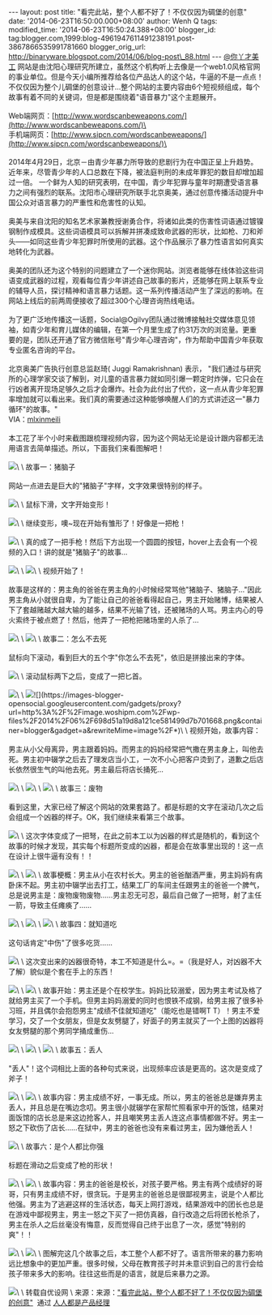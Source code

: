 --- layout: post title: "看完此站，整个人都不好了！不仅仅因为碉堡的创意"
date: '2014-06-23T16:50:00.000+08:00' author: Wenh Q tags:
modified\_time: '2014-06-23T16:50:24.388+08:00' blogger\_id:
tag:blogger.com,1999:blog-4961947611491238191.post-3867866535991781660
blogger\_orig\_url:
http://binaryware.blogspot.com/2014/06/blog-post\_88.html ---
[@你丫才美工](http://weibo.com/honghaier555)
网站是由沈阳心理研究所建立，虽然这个机构听上去像是一个web1.0风格官网的事业单位。但是今天小编所推荐给各位产品达人的这个站，牛逼的不是一点点！不仅仅因为整个儿碉堡的创意设计...整个网站的主要内容由6个短视频组成，每个故事有着不同的关键词，但是都是围绕着"语音暴力"这个主题展开。\
\
Web端网页：[http://www.wordscanbeweapons.com/](http://www.wordscanbeweapons.com/)\
\
手机端网页：[http://www.sipcn.com/wordscanbeweapons/](http://www.sipcn.com/wordscanbeweapons/)\
\
\
2014年4月29日，北京－由青少年暴力所导致的悲剧行为在中国正呈上升趋势。近年来，尽管青少年的人口总数在下降，被法庭判刑的未成年罪犯的数目却增加超过一倍。
一个鲜为人知的研究表明，在中国，青少年犯罪与童年时期遭受语言暴力之间有强烈的联系。沈阳市心理研究所联手北京奥美，通过创意传播活动提升中国公众对语言暴力的严重性和危害性的认知。\
\
奥美与来自沈阳的知名艺术家兼教授谢勇合作，将诸如此类的伤害性词语通过镀镍钢制作成模具。这些词语模具可以拆解并拼凑成致命武器的形状，比如枪、刀和斧头——如同这些青少年犯罪时所使用的武器。这个作品展示了暴力性语言如何真实地转化为武器。\
\
奥美的团队还为这个特别的问题建立了一个迷你网站。浏览者能够在线体验这些词语变成武器的过程，观看每位青少年讲述自己故事的影片，还能够在网上联系专业的辅导人员，探讨精神和语言暴力话题。这一系列传播活动产生了深远的影响。在网站上线后的前两周便接收了超过300个心理咨询热线电话。\
\
为了更广泛地传播这一话题，Social@Ogilvy团队通过微博接触社交媒体意见领袖，如青少年和育儿媒体的编辑，在第一个月里生成了约31万次的浏览量。更重要的是，团队还开通了官方微信账号"青少年心理咨询"，作为帮助中国青少年获取专业匿名咨询的平台。\
\
北京奥美广告执行创意总监赵琦( Juggi Ramakrishnan) 表示，
"我们通过与研究所的心理学家交谈了解到，对儿童的语言暴力就如同引爆一颗定时炸弹，它只会在行凶者离开现场足够久之后才会爆炸。社会为此付出了代价，这一点从青少年犯罪率增加就可以看出来。我们真的需要通过这种能够唤醒人们的方式讲述这一"暴力循环"的故事。"\
VIA：[mlxinmeili](http://www.mlxinmeili.com/4562.html)\
\
本工花了半个小时来截图跟梳理视频内容，因为这个网站无论是设计跟内容都无法用语言去简单描述。所以，下面我们来看图解吧！\
\
![](https://images-blogger-opensocial.googleusercontent.com/gadgets/proxy?url=http%3A%2F%2Fimage.woshipm.com%2Fwp-files%2F2014%2F06%2F3295c76acbf4caaed33c36b1b5fc2cb1.jpg&container=blogger&gadget=a&rewriteMime=image%2F*)\
\
故事一：猪脑子\
\
网站一点进去是巨大的"猪脑子"字样，文字效果很特别的样子。\
\
![](https://images-blogger-opensocial.googleusercontent.com/gadgets/proxy?url=http%3A%2F%2Fimage.woshipm.com%2Fwp-files%2F2014%2F06%2F9bf31c7ff062936a96d3c8bd1f8f2ff3.png&container=blogger&gadget=a&rewriteMime=image%2F*)\
\
鼠标下滑，文字开始变形！\
\
![](https://images-blogger-opensocial.googleusercontent.com/gadgets/proxy?url=http%3A%2F%2Fimage.woshipm.com%2Fwp-files%2F2014%2F06%2F37693cfc748049e45d87b8c7d8b9aacd.png&container=blogger&gadget=a&rewriteMime=image%2F*)\
\
继续变形，噢\~现在开始有雏形了！好像是一把枪！\
\
![](https://images-blogger-opensocial.googleusercontent.com/gadgets/proxy?url=http%3A%2F%2Fimage.woshipm.com%2Fwp-files%2F2014%2F06%2F6364d3f0f495b6ab9dcf8d3b5c6e0b01.png&container=blogger&gadget=a&rewriteMime=image%2F*)\
\
真的成了一把手枪！然后下方出现一个圆圆的按钮，hover上去会有一个视频的入口！讲的就是"猪脑子"的故事…\
\
![](https://images-blogger-opensocial.googleusercontent.com/gadgets/proxy?url=http%3A%2F%2Fimage.woshipm.com%2Fwp-files%2F2014%2F06%2F3416a75f4cea9109507cacd8e2f2aefc.png&container=blogger&gadget=a&rewriteMime=image%2F*)\
 \
![](https://images-blogger-opensocial.googleusercontent.com/gadgets/proxy?url=http%3A%2F%2Fimage.woshipm.com%2Fwp-files%2F2014%2F06%2Fe4da3b7fbbce2345d7772b0674a318d51.png&container=blogger&gadget=a&rewriteMime=image%2F*)\
\
视频开始了！\
\
故事是这样的：男主角的爸爸在男主角的小时候经常骂他"猪脑子、猪脑子…"因此男主角从小就很自卑，为了能让自己的爸爸看得起自己，男主开始赌博，结果被人下了套越赌越大越大输的越多，结果不光输了钱，还被赌场的人骂。男主内心的导火索终于被点燃了！然后，他弄了一把枪把赌场里的人杀了…\
\
![](https://images-blogger-opensocial.googleusercontent.com/gadgets/proxy?url=http%3A%2F%2Fimage.woshipm.com%2Fwp-files%2F2014%2F06%2F1679091c5a880faf6fb5e6087eb1b2dc1.png&container=blogger&gadget=a&rewriteMime=image%2F*)\
\
![](https://images-blogger-opensocial.googleusercontent.com/gadgets/proxy?url=http%3A%2F%2Fimage.woshipm.com%2Fwp-files%2F2014%2F06%2F8f14e45fceea167a5a36dedd4bea2543.png&container=blogger&gadget=a&rewriteMime=image%2F*)\
\
故事二：怎么不去死\
\
鼠标向下滚动，看到巨大的五个字"你怎么不去死"，依旧是拼接出来的字体。\
\
![](https://images-blogger-opensocial.googleusercontent.com/gadgets/proxy?url=http%3A%2F%2Fimage.woshipm.com%2Fwp-files%2F2014%2F06%2Fc9f0f895fb98ab9159f51fd0297e236d.png&container=blogger&gadget=a&rewriteMime=image%2F*)\
\
滚动鼠标两下之后，变成了一把匕首。\
\
![](https://images-blogger-opensocial.googleusercontent.com/gadgets/proxy?url=http%3A%2F%2Fimage.woshipm.com%2Fwp-files%2F2014%2F06%2F45c48cce2e2d7fbdea1afc51c7c6ad26.png&container=blogger&gadget=a&rewriteMime=image%2F*)\
\
![](https://images-blogger-opensocial.googleusercontent.com/gadgets/proxy?url=http%3A%2F%2Fimage.woshipm.com%2Fwp-files%2F2014%2F06%2Fd3d9446802a44259755d38e6d163e820.png&container=blogger&gadget=a&rewriteMime=image%2F*)![](https://images-blogger-opensocial.googleusercontent.com/gadgets/proxy?url=http%3A%2F%2Fimage.woshipm.com%2Fwp-files%2F2014%2F06%2F698d51a19d8a121ce581499d7b701668.png&container=blogger&gadget=a&rewriteMime=image%2F*)\
\
视频开始，故事内容：\
\
男主从小父母离异，男主跟着妈妈。而男主的妈妈经常把气撒在男主身上，叫他去死。男主初中辍学之后去了理发店当小工，一次不小心把客户烫到了，道歉之后店长依然很生气的叫他去死。男主最后将店长捅死…\
\
![](https://images-blogger-opensocial.googleusercontent.com/gadgets/proxy?url=http%3A%2F%2Fimage.woshipm.com%2Fwp-files%2F2014%2F06%2F4c56ff4ce4aaf9573aa5dff913df997a.png&container=blogger&gadget=a&rewriteMime=image%2F*)\
\
![](https://images-blogger-opensocial.googleusercontent.com/gadgets/proxy?url=http%3A%2F%2Fimage.woshipm.com%2Fwp-files%2F2014%2F06%2F1afa34a7f984eeabdbb0a7d494132ee5.png&container=blogger&gadget=a&rewriteMime=image%2F*)\
\
![](https://images-blogger-opensocial.googleusercontent.com/gadgets/proxy?url=http%3A%2F%2Fimage.woshipm.com%2Fwp-files%2F2014%2F06%2F0f28b5d49b3020afeecd95b4009adf4c.png&container=blogger&gadget=a&rewriteMime=image%2F*)\
\
故事三：废物\
\
看到这里，大家已经了解这个网站的效果套路了。都是标题的文字在滚动几次之后会组成一个凶器的样子。OK，我们继续来看第三个故事。\
\
![](https://images-blogger-opensocial.googleusercontent.com/gadgets/proxy?url=http%3A%2F%2Fimage.woshipm.com%2Fwp-files%2F2014%2F06%2Fa8f15eda80c50adb0e71943adc8015cf.png&container=blogger&gadget=a&rewriteMime=image%2F*)\
\
这次字体变成了一把弩，在此之前本工以为凶器的样式是随机的，看到这个故事的时候才发现，其实每个标题所变成的凶器，都是会在故事里出现的！这一点在设计上很牛逼有没有！！\
\
![](https://images-blogger-opensocial.googleusercontent.com/gadgets/proxy?url=http%3A%2F%2Fimage.woshipm.com%2Fwp-files%2F2014%2F06%2Fbd4c9ab730f5513206b999ec0d90d1fb.png&container=blogger&gadget=a&rewriteMime=image%2F*)\
\
![](https://images-blogger-opensocial.googleusercontent.com/gadgets/proxy?url=http%3A%2F%2Fimage.woshipm.com%2Fwp-files%2F2014%2F06%2Fa4a042cf4fd6bfb47701cbc8a1653ada.png&container=blogger&gadget=a&rewriteMime=image%2F*)\
\
故事梗概：男主从小在农村长大。男主的爸爸酗酒严重，男主妈妈有病卧床不起。男主初中辍学出去打工，结果工厂的车间主任跟男主的爸爸一个脾气，总是说男主是：废物废物废物……男主忍无可忍，最后自己做了一把弩，射了主任一箭，导致主任瘫痪了……\
\
![](https://images-blogger-opensocial.googleusercontent.com/gadgets/proxy?url=http%3A%2F%2Fimage.woshipm.com%2Fwp-files%2F2014%2F06%2F6f4922f45568161a8cdf4ad2299f6d23.png&container=blogger&gadget=a&rewriteMime=image%2F*)\
\
![](https://images-blogger-opensocial.googleusercontent.com/gadgets/proxy?url=http%3A%2F%2Fimage.woshipm.com%2Fwp-files%2F2014%2F06%2F1f0e3dad99908345f7439f8ffabdffc4.png&container=blogger&gadget=a&rewriteMime=image%2F*)\
\
![](https://images-blogger-opensocial.googleusercontent.com/gadgets/proxy?url=http%3A%2F%2Fimage.woshipm.com%2Fwp-files%2F2014%2F06%2F98f13708210194c475687be6106a3b84.png&container=blogger&gadget=a&rewriteMime=image%2F*)\
\
故事四：就知道吃\
\
这句话肯定"中伤"了很多吃货……\
\
![](https://images-blogger-opensocial.googleusercontent.com/gadgets/proxy?url=http%3A%2F%2Fimage.woshipm.com%2Fwp-files%2F2014%2F06%2Feb163727917cbba1eea208541a643e74.png&container=blogger&gadget=a&rewriteMime=image%2F*)\
\
这次变出来的凶器很奇特，本工不知道是什么=。=（我是好人，对凶器不大了解）貌似是个套在手上的东西！\
\
![](https://images-blogger-opensocial.googleusercontent.com/gadgets/proxy?url=http%3A%2F%2Fimage.woshipm.com%2Fwp-files%2F2014%2F06%2F060ad92489947d410d897474079c1477.png&container=blogger&gadget=a&rewriteMime=image%2F*)\
\
![](https://images-blogger-opensocial.googleusercontent.com/gadgets/proxy?url=http%3A%2F%2Fimage.woshipm.com%2Fwp-files%2F2014%2F06%2F9b04d152845ec0a378394003c96da594.png&container=blogger&gadget=a&rewriteMime=image%2F*)\
\
故事开始：男主还是个在校学生。妈妈比较溺爱，因为男主考试及格了就给男主买了一个手机。但男主妈妈溺爱的同时也恨铁不成钢，给男主报了很多补习班，并且偶尔会抱怨男主"成绩不佳就知道吃"（能吃也是错啊T
T）！男主不爱学习，交了一个女朋友，但是女友劈腿了，好面子的男主就买了一个上图的凶器将女友劈腿的那个男同学捅成重伤…\
\
![](https://images-blogger-opensocial.googleusercontent.com/gadgets/proxy?url=http%3A%2F%2Fimage.woshipm.com%2Fwp-files%2F2014%2F06%2F1ff1de774005f8da13f42943881c655f.png&container=blogger&gadget=a&rewriteMime=image%2F*)\
\
![](https://images-blogger-opensocial.googleusercontent.com/gadgets/proxy?url=http%3A%2F%2Fimage.woshipm.com%2Fwp-files%2F2014%2F06%2F8e296a067a37563370ded05f5a3bf3ec.png&container=blogger&gadget=a&rewriteMime=image%2F*)\
\
![](https://images-blogger-opensocial.googleusercontent.com/gadgets/proxy?url=http%3A%2F%2Fimage.woshipm.com%2Fwp-files%2F2014%2F06%2F4e732ced3463d06de0ca9a15b6153677.png&container=blogger&gadget=a&rewriteMime=image%2F*)\
\
故事五：丢人\
\
"丢人"！这个词相比上面的各种句式来说，出现频率应该是更高的。这次是变成了斧子！\
\
![](https://images-blogger-opensocial.googleusercontent.com/gadgets/proxy?url=http%3A%2F%2Fimage.woshipm.com%2Fwp-files%2F2014%2F06%2F02e74f10e0327ad868d138f2b4fdd6f0.png&container=blogger&gadget=a&rewriteMime=image%2F*)\
\
![](https://images-blogger-opensocial.googleusercontent.com/gadgets/proxy?url=http%3A%2F%2Fimage.woshipm.com%2Fwp-files%2F2014%2F06%2F33e75ff09dd601bbe69f351039152189.png&container=blogger&gadget=a&rewriteMime=image%2F*)\
\
故事内容：男主成绩不好，一事无成。所以，男主的爸爸总是嫌弃男主丢人，并且总是在嘴边念叨。男主很小就辍学在家帮忙照看家中开的饭馆，结果对面饭馆的店长总是来这边抢客人，并且嘲笑男主丢人连这点事情都做不好。男主一怒之下砍伤了店长……在狱中，男主的爸爸也没有来看过男主，因为嫌他丢人！\
\
![](https://images-blogger-opensocial.googleusercontent.com/gadgets/proxy?url=http%3A%2F%2Fimage.woshipm.com%2Fwp-files%2F2014%2F06%2F6ea9ab1baa0efb9e19094440c317e21b.png&container=blogger&gadget=a&rewriteMime=image%2F*)\
\
故事六：是个人都比你强\
\
标题在滑动之后变成了枪的形状！\
\
![](https://images-blogger-opensocial.googleusercontent.com/gadgets/proxy?url=http%3A%2F%2Fimage.woshipm.com%2Fwp-files%2F2014%2F06%2F34173cb38f07f89ddbebc2ac9128303f.png&container=blogger&gadget=a&rewriteMime=image%2F*)\
\
![](https://images-blogger-opensocial.googleusercontent.com/gadgets/proxy?url=http%3A%2F%2Fimage.woshipm.com%2Fwp-files%2F2014%2F06%2F9dfcd5e558dfa04aaf37f137a1d9d3e5.png&container=blogger&gadget=a&rewriteMime=image%2F*)\
\
故事内容：男主的爸爸是校长，对孩子要严格。男主有两个成绩好的哥哥，只有男主成绩不好，很贪玩。于是男主的爸爸总是很鄙视男主，说是个人都比他强。男主为了逃避这样的生活状态，每天上网打游戏，结果游戏中的团长也总是在游戏中鄙视男主，男主一怒之下买了一把仿真器，自行改造之后将团长枪杀了，男主在杀人之后丝毫没有悔意，反而觉得自己终于出息了一次，感觉"特别的爽"！！\
\
![](https://images-blogger-opensocial.googleusercontent.com/gadgets/proxy?url=http%3A%2F%2Fimage.woshipm.com%2Fwp-files%2F2014%2F06%2Fcaf1a3dfb505ffed0d024130f58c5cfa.png&container=blogger&gadget=a&rewriteMime=image%2F*)\
\
![](https://images-blogger-opensocial.googleusercontent.com/gadgets/proxy?url=http%3A%2F%2Fimage.woshipm.com%2Fwp-files%2F2014%2F06%2F182be0c5cdcd5072bb1864cdee4d3d6e.png&container=blogger&gadget=a&rewriteMime=image%2F*)\
\
图解完这几个故事之后，本工整个人都不好了。语言所带来的暴力影响远比想象中的更加严重。很多时候，父母在教育孩子时并未意识到自己的言行会给孩子带来多大的影响。往往这些而是的语言，就是后来暴力之源。\
\
![](https://images-blogger-opensocial.googleusercontent.com/gadgets/proxy?url=http%3A%2F%2Fimage.woshipm.com%2Fwp-files%2F2014%2F06%2F1c383cd30b7c298ab50293adfecb7b18.png&container=blogger&gadget=a&rewriteMime=image%2F*)\
\
转载自优设网
\
来源：来源：["看完此站，整个人都不好了！不仅仅因为碉堡的创意"](http://www.woshipm.com/operate/90304.html)  通过 [人人都是产品经理](http://www.woshipm.com/)
